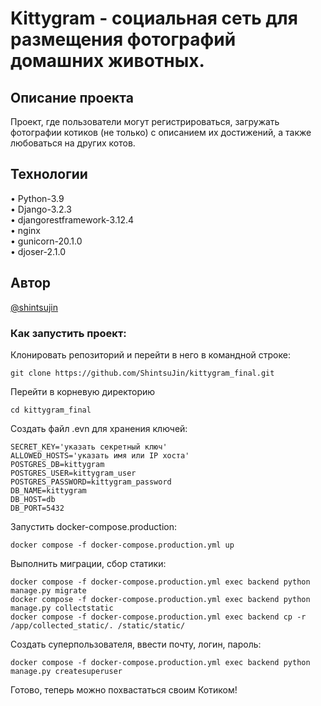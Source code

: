 # Kittygram - социальная сеть для размещения фотографий домашних животных.
## Описание проекта
Проект, где пользователи могут регистрироваться, загружать фотографии котиков (не только) с описанием их достижений, а также любоваться на других котов.

## Технологии
•	Python-3.9  
•	Django-3.2.3  
•	djangorestframework-3.12.4  
•	nginx  
•	gunicorn-20.1.0  
•   djoser-2.1.0  

## Автор
[@shintsujin](https://github.com/shintsujin)

### Как запустить проект:

Клонировать репозиторий и перейти в него в командной строке:

```
git clone https://github.com/ShintsuJin/kittygram_final.git 
```

Перейти в корневую директорию
```
cd kittygram_final
```

Создать файл .evn для хранения ключей:

```
SECRET_KEY='указать секретный ключ'
ALLOWED_HOSTS='указать имя или IP хоста'
POSTGRES_DB=kittygram
POSTGRES_USER=kittygram_user
POSTGRES_PASSWORD=kittygram_password
DB_NAME=kittygram
DB_HOST=db
DB_PORT=5432
```

Запустить docker-compose.production:

```
docker compose -f docker-compose.production.yml up
```

Выполнить миграции, сбор статики:

```
docker compose -f docker-compose.production.yml exec backend python manage.py migrate
docker compose -f docker-compose.production.yml exec backend python manage.py collectstatic
docker compose -f docker-compose.production.yml exec backend cp -r /app/collected_static/. /static/static/

```

Создать суперпользователя, ввести почту, логин, пароль:

```
docker compose -f docker-compose.production.yml exec backend python manage.py createsuperuser
```

Готово, теперь можно похвастаться своим Котиком!
